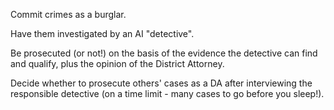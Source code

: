 Commit crimes as a burglar.

Have them investigated by an AI "detective".

Be prosecuted (or not!) on the basis of the evidence the detective can find and qualify, plus the opinion of the District Attorney.

Decide whether to prosecute others' cases as a DA after interviewing the responsible detective (on a time limit - many cases to go before you sleep!).
